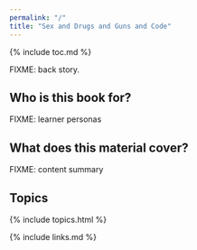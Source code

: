 ```yaml
---
permalink: "/"
title: "Sex and Drugs and Guns and Code"
---
```


{% include toc.md %}

FIXME: back story.

## Who is this book for?

FIXME: learner personas

## What does this material cover?

FIXME: content summary

## Topics

{% include topics.html %}

{% include links.md %}
